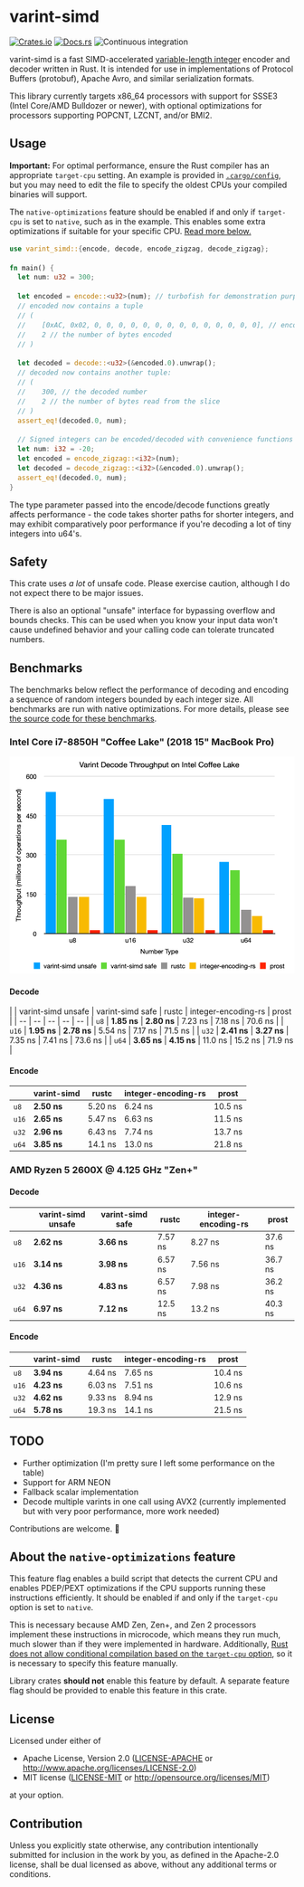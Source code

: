 varint-simd
==
[![Crates.io](https://img.shields.io/crates/v/varint-simd)](https://crates.io/crates/varint-simd)
[![Docs.rs](https://docs.rs/varint-simd/badge.svg)](https://docs.rs/varint-simd)
![Continuous integration](https://github.com/as-com/varint-simd/workflows/Continuous%20integration/badge.svg)

varint-simd is a fast SIMD-accelerated [variable-length integer](https://developers.google.com/protocol-buffers/docs/encoding) 
encoder and decoder written in Rust. It is intended for use in implementations of Protocol Buffers (protobuf), Apache
Avro, and similar serialization formats.

This library currently targets x86_64 processors with support for SSSE3 (Intel Core/AMD Bulldozer or newer), with 
optional optimizations for processors supporting POPCNT, LZCNT, and/or BMI2.

## Usage
**Important:** For optimal performance, ensure the Rust compiler has an appropriate `target-cpu` setting. An example is
provided in [`.cargo/config`](.cargo/config), but you may need to edit the file to specify the oldest CPUs your compiled
binaries will support.

The `native-optimizations` feature should be enabled if and only if `target-cpu` is set to `native`, such as in the 
example. This enables some extra optimizations if suitable for your specific CPU. 
[Read more below.](#about-the-native-optimizations-feature)

```rust
use varint_simd::{encode, decode, encode_zigzag, decode_zigzag};

fn main() {
  let num: u32 = 300;
  
  let encoded = encode::<u32>(num); // turbofish for demonstration purposes, usually not necessary
  // encoded now contains a tuple
  // (
  //    [0xAC, 0x02, 0, 0, 0, 0, 0, 0, 0, 0, 0, 0, 0, 0, 0, 0], // encoded in a 128-bit vector
  //    2 // the number of bytes encoded
  // )
  
  let decoded = decode::<u32>(&encoded.0).unwrap();
  // decoded now contains another tuple:
  // (
  //    300, // the decoded number
  //    2 // the number of bytes read from the slice
  // )
  assert_eq!(decoded.0, num);
  
  // Signed integers can be encoded/decoded with convenience functions encode_zigzag and decode_zigzag
  let num: i32 = -20;
  let encoded = encode_zigzag::<i32>(num);
  let decoded = decode_zigzag::<i32>(&encoded.0).unwrap();
  assert_eq!(decoded.0, num);
}
```

The type parameter passed into the encode/decode functions greatly affects performance - the code takes shorter paths
for shorter integers, and may exhibit comparatively poor performance if you're decoding a lot of tiny integers 
into u64's.

## Safety
This crate uses *a lot* of unsafe code. Please exercise caution, although I do not expect there to be major issues.

There is also an optional "unsafe" interface for bypassing overflow and bounds checks. This can be used when you know 
your input data won't cause undefined behavior and your calling code can tolerate truncated numbers.

## Benchmarks
The benchmarks below reflect the performance of decoding and encoding a sequence of random integers bounded by each 
integer size. All benchmarks are run with native optimizations. 
For more details, please see [the source code for these benchmarks](benches/varint_bench.rs).

### Intel Core i7-8850H "Coffee Lake" (2018 15" MacBook Pro)

![benchmark graph](images/benchmark.png)

#### Decode
|   | varint-simd unsafe | varint-simd safe | rustc | integer-encoding-rs | prost |
| -- | -- | -- | -- | -- |
| `u8`  | **1.85 ns** | **2.80 ns** | 7.23 ns | 7.18 ns | 70.6 ns |
| `u16` | **1.95 ns** | **2.78 ns** | 5.54 ns | 7.17 ns | 71.5 ns |
| `u32` | **2.41 ns** | **3.27 ns** | 7.35 ns | 7.41 ns | 73.6 ns |
| `u64` | **3.65 ns** | **4.15 ns** | 11.0 ns | 15.2 ns | 71.9 ns |

#### Encode
|   | varint-simd | rustc | integer-encoding-rs | prost |
| -- | -- | -- | -- | -- |
| `u8`  | **2.50 ns** | 5.20 ns | 6.24 ns | 10.5 ns |
| `u16` | **2.65 ns** | 5.47 ns | 6.63 ns | 11.5 ns |
| `u32` | **2.96 ns** | 6.43 ns | 7.74 ns | 13.7 ns |
| `u64` | **3.85 ns** | 14.1 ns | 13.0 ns | 21.8 ns |

### AMD Ryzen 5 2600X @ 4.125 GHz "Zen+"
#### Decode
|   | varint-simd unsafe | varint-simd safe | rustc | integer-encoding-rs | prost |
| -- | -- | -- | -- | -- | -- |
| `u8`  | **2.62 ns** | **3.66 ns** | 7.57 ns | 8.27 ns | 37.6 ns |
| `u16` | **3.14 ns** | **3.98 ns** | 6.57 ns | 7.56 ns | 36.7 ns |
| `u32` | **4.36 ns** | **4.83 ns** | 6.57 ns | 7.98 ns | 36.2 ns |
| `u64` | **6.97 ns** | **7.12 ns** | 12.5 ns | 13.2 ns | 40.3 ns |

#### Encode
|   | varint-simd | rustc | integer-encoding-rs | prost |
| -- | -- | -- | -- | -- |
| `u8`  | **3.94 ns** | 4.64 ns | 7.65 ns | 10.4 ns |
| `u16` | **4.23 ns** | 6.03 ns | 7.51 ns | 10.6 ns |
| `u32` | **4.62 ns** | 9.33 ns | 8.94 ns | 12.9 ns |
| `u64` | **5.78 ns** | 19.3 ns | 14.1 ns | 21.5 ns |

## TODO
* Further optimization (I'm pretty sure I left some performance on the table)
* Support for ARM NEON
* Fallback scalar implementation
* Decode multiple varints in one call using AVX2 (currently implemented but with very poor performance, more work needed)

Contributions are welcome. 🙂

## About the `native-optimizations` feature

This feature flag enables a build script that detects the current CPU and enables PDEP/PEXT optimizations if the CPU
supports running these instructions efficiently. It should be enabled if and only if the `target-cpu` option is set to 
`native`.

This is necessary because AMD Zen, Zen+, and Zen 2 processors implement these instructions in microcode, which means
they run much, much slower than if they were implemented in hardware. Additionally, [Rust does not allow conditional
compilation based on the `target-cpu` option](https://github.com/rust-lang/rust/issues/44036), so it is necessary to 
specify this feature manually.

Library crates **should not** enable this feature by default. A separate feature flag should be provided to enable this
feature in this crate. 

## License

Licensed under either of

* Apache License, Version 2.0
  ([LICENSE-APACHE](LICENSE-APACHE) or http://www.apache.org/licenses/LICENSE-2.0)
* MIT license
  ([LICENSE-MIT](LICENSE-MIT) or http://opensource.org/licenses/MIT)

at your option.

## Contribution

Unless you explicitly state otherwise, any contribution intentionally submitted
for inclusion in the work by you, as defined in the Apache-2.0 license, shall be
dual licensed as above, without any additional terms or conditions.
